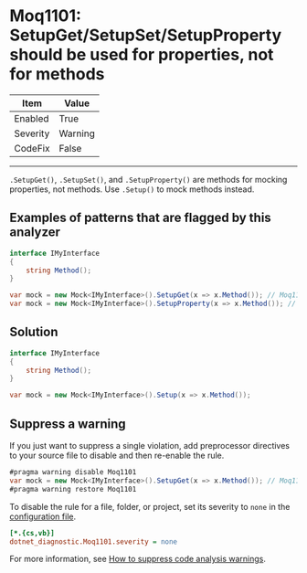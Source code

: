 # Moq1101: SetupGet/SetupSet/SetupProperty should be used for properties, not for methods

| Item     | Value   |
| -------- | ------- |
| Enabled  | True    |
| Severity | Warning |
| CodeFix  | False   |
---

`.SetupGet()`, `.SetupSet()`, and `.SetupProperty()` are methods for mocking properties, not methods. Use `.Setup()` to mock methods instead.

## Examples of patterns that are flagged by this analyzer

```csharp
interface IMyInterface
{
    string Method();
}

var mock = new Mock<IMyInterface>().SetupGet(x => x.Method()); // Moq1101: SetupGet/SetupSet/SetupProperty should be used for properties, not for methods
var mock = new Mock<IMyInterface>().SetupProperty(x => x.Method()); // Moq1101: SetupGet/SetupSet/SetupProperty should be used for properties, not for methods
```

## Solution

```csharp
interface IMyInterface
{
    string Method();
}

var mock = new Mock<IMyInterface>().Setup(x => x.Method());
```

## Suppress a warning

If you just want to suppress a single violation, add preprocessor directives to
your source file to disable and then re-enable the rule.

```csharp
#pragma warning disable Moq1101
var mock = new Mock<IMyInterface>().SetupGet(x => x.Method()); // Moq1101: SetupGet/SetupSet should be used for properties, not for methods
#pragma warning restore Moq1101
```

To disable the rule for a file, folder, or project, set its severity to `none`
in the
[configuration file](https://learn.microsoft.com/en-us/dotnet/fundamentals/code-analysis/configuration-files).

```ini
[*.{cs,vb}]
dotnet_diagnostic.Moq1101.severity = none
```

For more information, see
[How to suppress code analysis warnings](https://learn.microsoft.com/en-us/dotnet/fundamentals/code-analysis/suppress-warnings).
